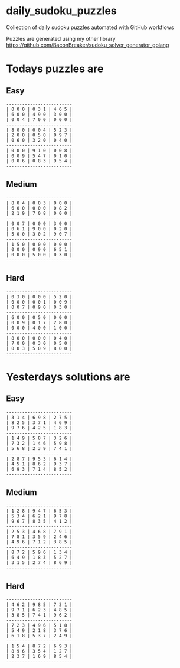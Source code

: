 
# daily_sudoku_puzzles 

Collection of daily sudoku puzzles automated with GitHub workflows 

Puzzles are generated using my other library https://github.com/BaconBreaker/sudoku_solver_generator_golang 
 

# Todays puzzles are 

## Easy 

```
-------------------------
| 0 0 0 | 0 3 1 | 4 6 5 | 
| 6 0 0 | 4 9 0 | 3 0 0 | 
| 0 0 4 | 7 0 0 | 0 0 0 | 
-------------------------
| 8 0 0 | 0 0 4 | 5 2 3 | 
| 2 0 0 | 0 5 0 | 0 9 7 | 
| 0 6 0 | 3 2 0 | 0 4 0 | 
-------------------------
| 0 0 0 | 9 1 0 | 0 0 8 | 
| 0 0 9 | 5 4 7 | 0 1 0 | 
| 0 0 6 | 0 8 3 | 9 5 4 | 
-------------------------
```
## Medium 

```
-------------------------
| 8 0 4 | 0 0 3 | 0 0 0 | 
| 6 0 0 | 0 0 0 | 0 8 2 | 
| 2 1 9 | 7 0 8 | 0 0 0 | 
-------------------------
| 0 0 7 | 0 0 0 | 3 0 0 | 
| 0 6 1 | 9 0 0 | 0 2 0 | 
| 5 0 0 | 3 0 2 | 9 0 7 | 
-------------------------
| 1 5 0 | 0 0 0 | 0 0 0 | 
| 0 0 0 | 0 9 0 | 6 5 1 | 
| 0 0 0 | 5 0 0 | 0 3 0 | 
-------------------------
```
## Hard 

```
-------------------------
| 0 3 0 | 0 0 0 | 5 2 0 | 
| 0 0 0 | 0 0 1 | 0 0 9 | 
| 0 0 7 | 0 9 0 | 0 3 0 | 
-------------------------
| 6 0 0 | 0 5 0 | 0 0 0 | 
| 0 0 9 | 0 1 7 | 2 8 0 | 
| 0 0 0 | 4 0 0 | 1 0 0 | 
-------------------------
| 8 0 0 | 0 0 0 | 0 4 0 | 
| 7 0 0 | 0 3 0 | 0 5 0 | 
| 0 0 3 | 5 0 9 | 8 0 0 | 
-------------------------
```
# Yesterdays solutions are 

## Easy 

```
-------------------------
| 3 1 4 | 6 9 8 | 2 7 5 | 
| 8 2 5 | 3 7 1 | 4 6 9 | 
| 9 7 6 | 4 2 5 | 1 8 3 | 
-------------------------
| 1 4 9 | 5 8 7 | 3 2 6 | 
| 7 3 2 | 1 4 6 | 5 9 8 | 
| 5 6 8 | 2 3 9 | 7 4 1 | 
-------------------------
| 2 8 7 | 9 5 3 | 6 1 4 | 
| 4 5 1 | 8 6 2 | 9 3 7 | 
| 6 9 3 | 7 1 4 | 8 5 2 | 
-------------------------
```
## Medium 

```
-------------------------
| 1 2 8 | 9 4 7 | 6 5 3 | 
| 5 3 4 | 6 2 1 | 9 7 8 | 
| 9 6 7 | 8 3 5 | 4 1 2 | 
-------------------------
| 2 5 3 | 4 6 8 | 7 9 1 | 
| 7 8 1 | 3 5 9 | 2 4 6 | 
| 4 9 6 | 7 1 2 | 3 8 5 | 
-------------------------
| 8 7 2 | 5 9 6 | 1 3 4 | 
| 6 4 9 | 1 8 3 | 5 2 7 | 
| 3 1 5 | 2 7 4 | 8 6 9 | 
-------------------------
```
## Hard 

```
-------------------------
| 4 6 2 | 9 8 5 | 7 3 1 | 
| 9 7 1 | 6 2 3 | 4 8 5 | 
| 3 8 5 | 7 4 1 | 9 6 2 | 
-------------------------
| 7 2 3 | 4 9 6 | 5 1 8 | 
| 5 4 9 | 2 1 8 | 3 7 6 | 
| 6 1 8 | 5 3 7 | 2 4 9 | 
-------------------------
| 1 5 4 | 8 7 2 | 6 9 3 | 
| 8 9 6 | 3 5 4 | 1 2 7 | 
| 2 3 7 | 1 6 9 | 8 5 4 | 
-------------------------
```
